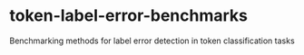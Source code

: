 # token-label-error-benchmarks
Benchmarking methods for label error detection in token classification tasks
